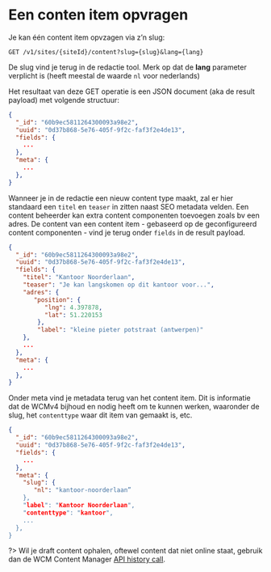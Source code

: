 # Een conten item opvragen

Je kan één content item opvzagen via z’n slug:

```shell
GET /v1/sites/{siteId}/content?slug={slug}&lang={lang}
```

De slug vind je terug in de redactie tool.
Merk op dat de **lang** parameter verplicht is (heeft meestal de waarde `nl` voor nederlands)

Het resultaat van deze GET operatie is een JSON document (aka de result payload) met volgende structuur:

```json
{
  "_id": "60b9ec5811264300093a98e2", 
  "uuid": "0d37b868-5e76-405f-9f2c-faf3f2e4de13",
  "fields": {
    ...
  },
  "meta": {
    ...
  },
}
```

Wanneer je in de redactie een nieuw content type maakt, zal er hier standaard een `titel` en `teaser` in zitten naast SEO metadata velden. Een content beheerder kan extra content componenten toevoegen zoals bv een adres. De content van een content item - gebaseerd op de geconfigureerd content componenten - vind je terug onder `fields` in de result payload. 

```json
{
  "_id": "60b9ec5811264300093a98e2", 
  "uuid": "0d37b868-5e76-405f-9f2c-faf3f2e4de13",
  "fields": {
    "titel": "Kantoor Noorderlaan",
    "teaser": "Je kan langskomen op dit kantoor voor...",
    "adres": {
       "position": {
          "lng": 4.397878,
          "lat": 51.220153
        },
        "label": "kleine pieter potstraat (antwerpen)"
    },
    ...
  },
  "meta": {
    ... 
  },
}
```

Onder meta vind je metadata terug van het content item. Dit is informatie dat de WCMv4 bijhoud en nodig heeft om te kunnen werken, waaronder de slug, het `contenttype` waar dit item van gemaakt is, etc.

```json
{
  "_id": "60b9ec5811264300093a98e2", 
  "uuid": "0d37b868-5e76-405f-9f2c-faf3f2e4de13",
  "fields": {
    ...
  },
  "meta": {
    "slug": {
       "nl": "kantoor-noorderlaan”
    },
    "label": "Kantoor Noorderlaan",
    "contenttype": "kantoor",
    ... 
  },
}
```

?> Wil je draft content ophalen, oftewel content dat niet online staat, gebruik dan de WCM Content Manager [API history call](/wcmv4/content/content-history).


